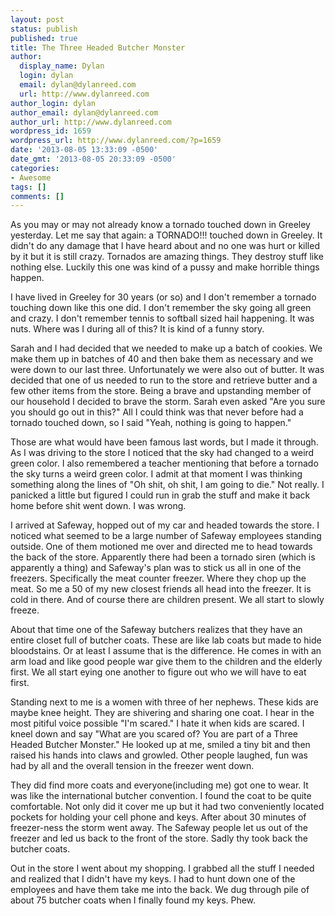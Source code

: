 ```yaml
---
layout: post
status: publish
published: true
title: The Three Headed Butcher Monster
author:
  display_name: Dylan
  login: dylan
  email: dylan@dylanreed.com
  url: http://www.dylanreed.com
author_login: dylan
author_email: dylan@dylanreed.com
author_url: http://www.dylanreed.com
wordpress_id: 1659
wordpress_url: http://www.dylanreed.com/?p=1659
date: '2013-08-05 13:33:09 -0500'
date_gmt: '2013-08-05 20:33:09 -0500'
categories:
- Awesome
tags: []
comments: []
---
```

<p>As you may or may not already know a tornado touched down in Greeley yesterday. Let me say that again: a TORNADO!!! touched down in Greeley. It didn't do any damage that I have heard about and no one was hurt or killed by it but it is still crazy. Tornados are amazing things. They destroy stuff like nothing else. Luckily this one was kind of a pussy and make horrible things happen.</p>
<p>I have lived in Greeley for 30 years (or so) and I don't remember a tornado touching down like this one did. I don't remember the sky going all green and crazy. I don't remember tennis to softball sized hail happening. It was nuts. Where was I during all of this? It is kind of a funny story. </p>
<p>Sarah and I had decided that we needed to make up a batch of cookies. We make them up in batches of 40 and then bake them as necessary and we were down to our last three. Unfortunately we were also out of butter. It was decided that one of us needed to run to the store and retrieve butter and a few other items from the store. Being a brave and upstanding member of our household I decided to brave the storm. Sarah even asked "Are you sure you should go out in this?" All I could think was that never before had a tornado touched down, so I said "Yeah, nothing is going to happen." </p>
<p>Those are what would have been famous last words, but I made it through. As I was driving to the store I noticed that the sky had changed to a weird green color. I also remembered a teacher mentioning that before a tornado the sky turns a weird green color. I admit at that moment I was thinking something along the lines of "Oh shit, oh shit, I am going to die." Not really. I panicked a little but figured I could run in grab the stuff and make it back home before shit went down. I was wrong. </p>
<p>I arrived at Safeway, hopped out of my car and headed towards the store. I noticed what seemed to be a large number of Safeway employees standing outside. One of them motioned me over and directed me to head towards the back of the store. Apparently there had been a tornado siren (which is apparently a thing) and Safeway's plan was to stick us all in one of the freezers. Specifically the meat counter freezer. Where they chop up the meat. So me a 50 of my new closest friends all head into the freezer. It is cold in there. And of course there are children present. We all start to slowly freeze. </p>
<p>About that time one of the Safeway butchers realizes that they have an entire closet full of butcher coats. These are like lab coats but made to hide bloodstains. Or at least I assume that is the difference. He comes in with an arm load and like good people war give them to the children and the elderly first. We all start eying one another to figure out who we will have to eat first.</p>
<p>Standing next to me is a women with three of her nephews. These kids are maybe knee height. They are shivering and sharing one coat. I hear in the most pitiful voice possible "I'm scared." I hate it when kids are scared. I kneel down and say "What are you scared of? You are part of a Three Headed Butcher Monster." He looked up at me, smiled a tiny bit and then raised his hands into claws and growled. Other people laughed, fun was had by all and the overall tension in the freezer went down. </p>
<p>They did find more coats and everyone(including me) got one to wear. It was like the international butcher convention. I found the coat to be quite comfortable. Not only did it cover me up but it had two conveniently located pockets for holding your cell phone and keys. After about 30 minutes of freezer-ness the storm went away. The Safeway people let us out of the freezer and led us back to the front of the store. Sadly thy took back the butcher coats. </p>
<p>Out in the store I went about my shopping. I grabbed all the stuff I needed and realized that I didn't have my keys. I had to hunt down one of the employees and have them take me into the back. We dug through pile of about 75 butcher coats when I finally found my keys. Phew.</p>
